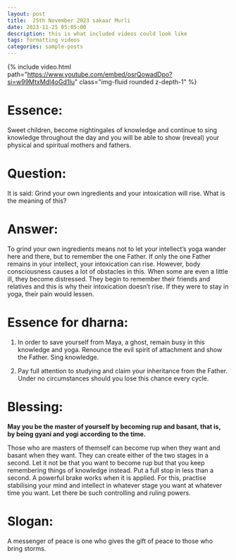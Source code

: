 ```yaml
---
layout: post
title:  25th November 2023 sakaar Murli
date: 2023-11-25 05:05:00
description: this is what included videos could look like
tags: formatting videos
categories: sample-posts
---
```



{% include video.html path="https://www.youtube.com/embed/osrQowadDpo?si=w99MtxMdl4oGd1Iu" class="img-fluid rounded z-depth-1" %}

<!-- <div class="row mt-3">
    <div class="col-sm mt-3 mt-md-0">
        {% include video.html path="https://www.youtube.com/embed/iRUvrGvLpVk?si=IzKdeoJcs4H-x8J8" class="img-fluid rounded z-depth-1" %}
    </div>
</div> -->

# Essence:
Sweet children, become nightingales of knowledge and continue to sing knowledge throughout the day and you will be able to show (reveal) your physical and spiritual mothers and fathers.



# Question:
It is said: Grind your own ingredients and your intoxication will rise. What is the meaning of this?

# Answer:
To grind your own ingredients means not to let your intellect’s yoga wander here and there, but to remember the one Father. If only the one Father remains in your intellect, your intoxication can rise. However, body consciousness causes a lot of obstacles in this. When some are even a little ill, they become distressed. They begin to remember their friends and relatives and this is why their intoxication doesn’t rise. If they were to stay in yoga, their pain would lessen.

# Essence for dharna:

1. In order to save yourself from Maya, a ghost, remain busy in this knowledge and yoga. Renounce the evil spirit of attachment and show the Father. Sing knowledge.

2. Pay full attention to studying and claim your inheritance from the Father. Under no circumstances should you lose this chance every cycle.

# Blessing:

**May you be the master of yourself by becoming rup and basant, that is, by being gyani and yogi according to the time.**

Those who are masters of themself can become rup when they want and basant when they want. They can create either of the two stages in a second. Let it not be that you want to become rup but that you keep remembering things of knowledge instead. Put a full stop in less than a second. A powerful brake works when it is applied. For this, practise stabilising your mind and intellect in whatever stage you want at whatever time you want. Let there be such controlling and ruling powers.

# Slogan:                        

A messenger of peace is one who gives the gift of peace to those who bring storms.